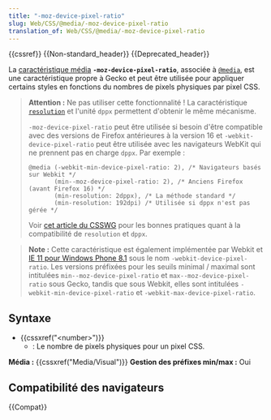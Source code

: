 ```yaml
---
title: "-moz-device-pixel-ratio"
slug: Web/CSS/@media/-moz-device-pixel-ratio
translation_of: Web/CSS/@media/-moz-device-pixel-ratio
---
```


{{cssref}} {{Non-standard_header}} {{Deprecated_header}}

La [caractéristique média](/fr/docs/Web/CSS/Media_Queries/Using_media_queries#ciblfer_des_caractéristiques_média) **`-moz-device-pixel-ratio`**, associée à [`@media`](/fr/docs/Web/CSS/@media), est une caractéristique propre à Gecko et peut être utilisée pour appliquer certains styles en fonctions du nombres de pixels physiques par pixel CSS.

> **Attention :** Ne pas utiliser cette fonctionnalité ! La caractéristique [`resolution`](/fr/docs/Web/CSS/@media/resolution) et l'unité `dppx` permettent d'obtenir le même mécanisme.
>
> `-moz-device-pixel-ratio` peut être utilisée si besoin d'être compatible avec des versions de Firefox antérieures à la version 16 et `-webkit-device-pixel-ratio` peut être utilisée avec les navigateurs WebKit qui ne prennent pas en charge `dppx`. Par exemple :
>
> ```css-nolint
> @media (-webkit-min-device-pixel-ratio: 2), /* Navigateurs basés sur Webkit */
>        (min--moz-device-pixel-ratio: 2), /* Anciens Firefox (avant Firefox 16) */
>        (min-resolution: 2dppx), /* La méthode standard */
>        (min-resolution: 192dpi) /* Utilisée si dppx n'est pas gérée */
> ```
>
> Voir [cet article du CSSWG](https://www.w3.org/blog/CSS/2012/06/14/unprefix-webkit-device-pixel-ratio/) pour les bonnes pratiques quant à la compatibilité de `resolution` et `dppx`.

> **Note :** Cette caractéristique est également implémentée par Webkit et [IE 11 pour Windows Phone 8.1](<https://msdn.microsoft.com/en-us/library/ie/dn760733(v=vs.85).aspx>) sous le nom `-webkit-device-pixel-ratio`. Les versions préfixées pour les seuils minimal / maximal sont intitulées `min--moz-device-pixel-ratio` et `max--moz-device-pixel-ratio` sous Gecko, tandis que sous Webkit, elles sont intitulées `-webkit-min-device-pixel-ratio` et `-webkit-max-device-pixel-ratio`.

## Syntaxe

- {{cssxref("&lt;number&gt;")}}
  - : Le nombre de pixels physiques pour un pixel CSS.

**Média :** {{cssxref("Media/Visual")}}
**Gestion des préfixes min/max :** Oui

## Compatibilité des navigateurs

{{Compat}}
